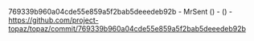 769339b960a04cde55e859a5f2bab5deeedeb92b - MrSent () -  () - https://github.com/project-topaz/topaz/commit/769339b960a04cde55e859a5f2bab5deeedeb92b
